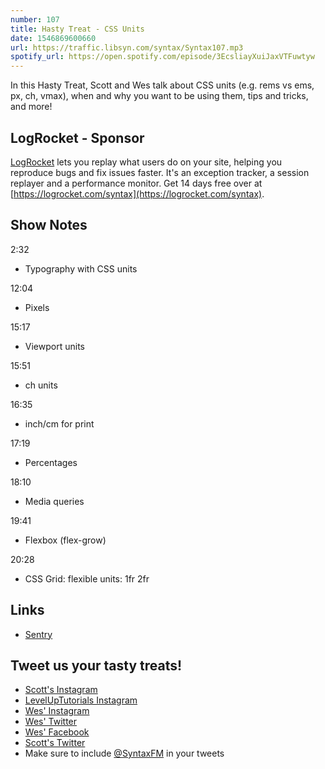 ```yaml
---
number: 107
title: Hasty Treat - CSS Units
date: 1546869600660
url: https://traffic.libsyn.com/syntax/Syntax107.mp3
spotify_url: https://open.spotify.com/episode/3EcsliayXuiJaxVTFuwtyw
---
```


In this Hasty Treat, Scott and Wes talk about CSS units (e.g. rems vs ems, px, ch, vmax), when and why you want to be using them, tips and tricks, and more! 

## LogRocket - Sponsor

[LogRocket](https://logrocket.com/syntax) lets you replay what users do on your site, helping you reproduce bugs and fix issues faster. It's an exception tracker, a session replayer and a performance monitor. Get 14 days free over at [https://logrocket.com/syntax](https://logrocket.com/syntax).

## Show Notes

2:32

* Typography with CSS units

12:04

* Pixels

15:17

* Viewport units

15:51

* ch units

16:35

* inch/cm for print

17:19

* Percentages

18:10

* Media queries

19:41

* Flexbox (flex-grow)

20:28

* CSS Grid: flexible units: 1fr 2fr

## Links
* [Sentry](https://sentry.io)

## Tweet us your tasty treats!
* [Scott's Instagram](https://www.instagram.com/stolinski/)
* [LevelUpTutorials Instagram](https://www.instagram.com/LevelUpTutorials/)
* [Wes' Instagram](https://www.instagram.com/wesbos/)
* [Wes' Twitter](https://twitter.com/wesbos)
* [Wes' Facebook](https://www.facebook.com/wesbos.developer)
* [Scott's Twitter](https://twitter.com/stolinski)
* Make sure to include [@SyntaxFM](https://twitter.com/SyntaxFM) in your tweets
